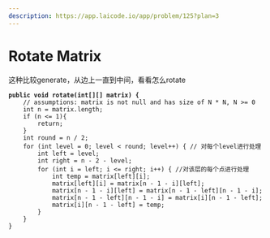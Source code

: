 ```yaml
---
description: https://app.laicode.io/app/problem/125?plan=3
---
```


# Rotate Matrix

这种比较generate，从边上一直到中间，看看怎么rotate

<pre class="language-java"><code class="lang-java"><strong>public void rotate(int[][] matrix) {
</strong>    // assumptions: matrix is not null and has size of N * N, N >= 0
    int n = matrix.length;
    if (n &#x3C;= 1){
        return;
    }
    int round = n / 2;
    for (int level = 0; level &#x3C; round; level++) { // 对每个level进行处理
        int left = level;
        int right = n - 2 - level;
        for (int i = left; i &#x3C;= right; i++) { //对该层的每个点进行处理
            int temp = matrix[left][i];
            matrix[left][i] = matrix[n - 1 - i][left];
            matrix[n - 1 - i][left] = matrix[n - 1 - left][n - 1 - i];
            matrix[n - 1 - left][n - 1 - i] = matrix[i][n - 1 - left];
            matrix[i][n - 1 - left] = temp;
        }
    }
}
</code></pre>
